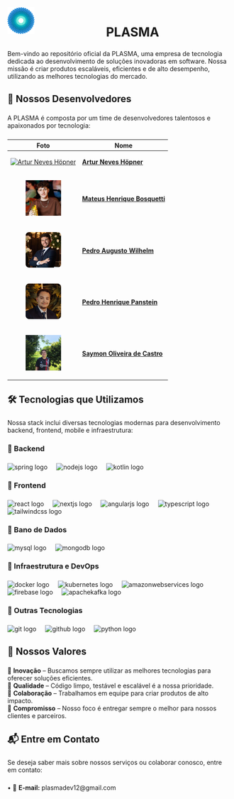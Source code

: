 <img src="LogoPlasmaBlue.svg" height="60" align="left" alt="PLASMA"/>

<h1 align="center">PLASMA</h1>

###

<p align="left">Bem-vindo ao repositório oficial da PLASMA, uma empresa de tecnologia dedicada ao desenvolvimento de soluções inovadoras em software. Nossa missão é criar produtos escaláveis, eficientes e de alto desempenho, utilizando as melhores tecnologias do mercado.</p>

###

<h2 align="left">👥 Nossos Desenvolvedores</h2>

###

<p align="left">A PLASMA é composta por um time de desenvolvedores talentosos e apaixonados por tecnologia:</p>

###

| Foto | Nome |
|---|---|
| [<p align="center"><img src="Artur Neves Höpner.png" height="80" alt="Artur Neves Höpner"/></p>](https://github.com/arturTheDev17) | [**Artur Neves Höpner**](https://github.com/arturTheDev17) |
| [<p align="center"><img src="Mateus Henrique Bosquetti.png" height="80" alt="Mateus Henrique Bosquetti"/></p>](https://github.com/mateusbosquetti) | [**Mateus Henrique Bosquetti**](https://github.com/mateusbosquetti) |
| [<p align="center"><img src="Pedro Augusto Wilhelm.png" height="80" alt="Pedro Augusto Wilhelm"/></p>](https://github.com/Hivqs79) | [**Pedro Augusto Wilhelm**](https://github.com/Hivqs79) |
| [<p align="center"><img src="Pedro Henrique Panstein.png" height="80" alt="Pedro Henrique Panstein"/></p>](https://github.com/Pedro-Panstein) | [**Pedro Henrique Panstein**](https://github.com/Pedro-Panstein) |
| [<p align="center"><img src="Saymon Oliveira de Castro.png" height="80" alt="Saymon Oliveira de Castro"/></p>](https://github.com/SaymonTheDev7) | [**Saymon Oliveira de Castro**](https://github.com/SaymonTheDev7) |

###

<h2 align="left">🛠️ Tecnologias que Utilizamos</h2>

###

<p align="left">Nossa stack inclui diversas tecnologias modernas para desenvolvimento backend, frontend, mobile e infraestrutura:</p>

###

<h3 align="left">🔹 Backend</h3>

###

<div align="left">
  <img src="https://skillicons.dev/icons?i=spring" height="50" alt="spring logo"  />
  <img width="12" />
  <img src="https://skillicons.dev/icons?i=nodejs" height="50" alt="nodejs logo"  />
  <img width="12" />
  <img src="https://skillicons.dev/icons?i=kotlin" height="50" alt="kotlin logo"  />
</div>

###

<h3 align="left">🔹 Frontend</h3>

###

<div align="left">
  <img src="https://skillicons.dev/icons?i=react" height="50" alt="react logo"  />
  <img width="12" />
  <img src="https://skillicons.dev/icons?i=nextjs" height="50" alt="nextjs logo"  />
  <img width="12" />
  <img src="https://skillicons.dev/icons?i=angular" height="50" alt="angularjs logo"  />
  <img width="12" />
  <img src="https://skillicons.dev/icons?i=ts" height="50" alt="typescript logo"  />
  <img width="12" />
  <img src="https://skillicons.dev/icons?i=tailwind" height="50" alt="tailwindcss logo"  />
</div>

###

<h3 align="left">🔹 Bano de Dados</h3>

###

<div align="left">
  <img src="https://skillicons.dev/icons?i=mysql" height="50" alt="mysql logo"  />
  <img width="12" />
  <img src="https://skillicons.dev/icons?i=mongodb" height="50" alt="mongodb logo"  />
</div>

###

<h3 align="left">🔹 Infraestrutura e DevOps</h3>

###

<div align="left">
  <img src="https://skillicons.dev/icons?i=docker" height="50" alt="docker logo"  />
  <img width="12" />
  <img src="https://skillicons.dev/icons?i=kubernetes" height="50" alt="kubernetes logo"  />
  <img width="12" />
  <img src="https://skillicons.dev/icons?i=aws" height="50" alt="amazonwebservices logo"  />
  <img width="12" />
  <img src="https://skillicons.dev/icons?i=firebase" height="50" alt="firebase logo"  />
  <img width="12" />
  <img src="https://skillicons.dev/icons?i=kafka" height="50" alt="apachekafka logo"  />
</div>

###

<h3 align="left">🔹 Outras Tecnologias</h3>

###

<div align="left">
  <img src="https://skillicons.dev/icons?i=git" height="50" alt="git logo"  />
  <img width="12" />
  <img src="https://skillicons.dev/icons?i=github" height="50" alt="github logo"  />
  <img width="12" />
  <img src="https://skillicons.dev/icons?i=py" height="50" alt="python logo"  />
</div>

###

<h2 align="left">📌 Nossos Valores</h2>

###

<p align="left">🔹 <b>Inovação</b> – Buscamos sempre utilizar as melhores tecnologias para oferecer soluções eficientes.<br>🔹 <b>Qualidade</b> – Código limpo, testável e escalável é a nossa prioridade.<br>🔹 <b>Colaboração</b> – Trabalhamos em equipe para criar produtos de alto impacto.<br>🔹 <b>Compromisso</b> – Nosso foco é entregar sempre o melhor para nossos clientes e parceiros.</p>

###

<h2 align="left">📬 Entre em Contato</h2>

###

<p align="left">Se deseja saber mais sobre nossos serviços ou colaborar conosco, entre em contato:</p>

###

<p align="left">• 📧 <b>E-mail:</b> plasmadev12@gmail.com

###
